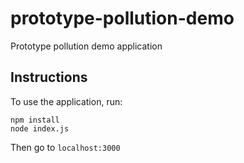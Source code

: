 # prototype-pollution-demo

Prototype pollution demo application

## Instructions

To use the application, run:

```
npm install
node index.js
```

Then go to `localhost:3000`
